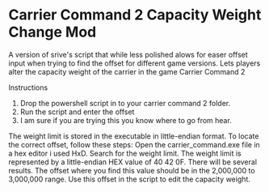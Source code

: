 # Carrier Command 2 Capacity Weight Change Mod
A version of srive's script that while less polished alows for easer offset input when trying to find the offset for different game versions.
Lets players alter the capacity weight of the carrier in the game Carrier Command 2

Instructions
1) Drop the powershell script in to your carrier command 2 folder.
2) Run the script and enter the offset
3) I am sure if you are trying this you know where to go from hear.

The weight limit is stored in the executable in little-endian format.
To locate the correct offset, follow these steps:
Open the carrier_command.exe file in a hex editor i used HxD.
Search for the weight limit. The weight limit is represented by a little-endian HEX value of 40 42 0F.
There will be several results. The offset where you find this value should be in the 2,000,000 to 3,000,000 range. 
Use this offset in the script to edit the capacity weight.
